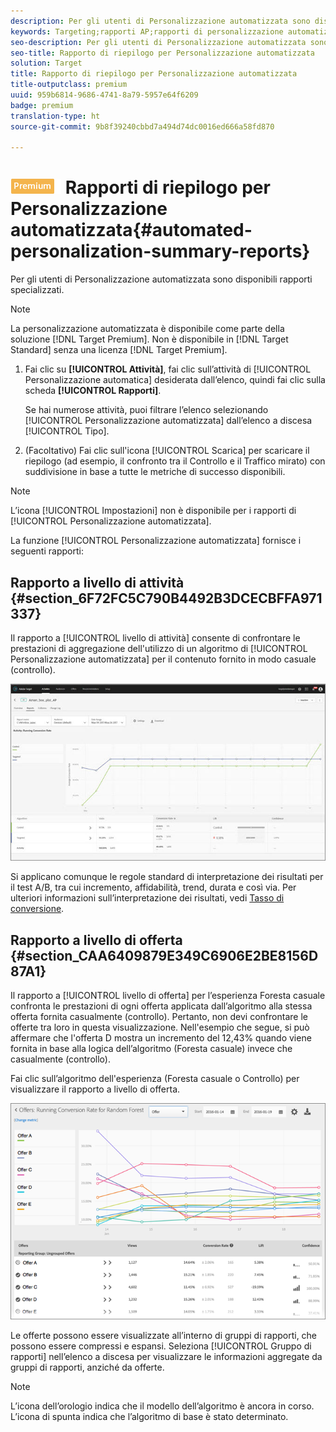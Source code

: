 ```yaml
---
description: Per gli utenti di Personalizzazione automatizzata sono disponibili rapporti specializzati.
keywords: Targeting;rapporti AP;rapporti di personalizzazione automatizzata;rapporto livello attività;rapporto livello offerta;rapporto dettagli offerta
seo-description: Per gli utenti di Personalizzazione automatizzata sono disponibili rapporti specializzati.
seo-title: Rapporto di riepilogo per Personalizzazione automatizzata
solution: Target
title: Rapporto di riepilogo per Personalizzazione automatizzata
title-outputclass: premium
uuid: 959b6814-9686-4741-8a79-5957e64f6209
badge: premium
translation-type: ht
source-git-commit: 9b8f39240cbbd7a494d74dc0016ed666a58fd870

---
```



# ![PREMIUM](/help/assets/premium.png) Rapporti di riepilogo per Personalizzazione automatizzata{#automated-personalization-summary-reports}

Per gli utenti di Personalizzazione automatizzata sono disponibili rapporti specializzati.

>[!NOTE]
>
>La personalizzazione automatizzata è disponibile come parte della soluzione [!DNL Target Premium]. Non è disponibile in [!DNL Target Standard] senza una licenza [!DNL Target Premium].

1. Fai clic su **[!UICONTROL Attività]**, fai clic sull’attività di [!UICONTROL Personalizzazione automatica] desiderata dall’elenco, quindi fai clic sulla scheda **[!UICONTROL Rapporti]**.

   Se hai numerose attività, puoi filtrare l’elenco selezionando [!UICONTROL Personalizzazione automatizzata] dall’elenco a discesa [!UICONTROL Tipo].

1. (Facoltativo) Fai clic sull&#39;icona [!UICONTROL Scarica] per scaricare il riepilogo (ad esempio, il confronto tra il Controllo e il Traffico mirato) con suddivisione in base a tutte le metriche di successo disponibili.

>[!NOTE]
>
>L’icona [!UICONTROL Impostazioni] non è disponibile per i rapporti di [!UICONTROL Personalizzazione automatizzata].

La funzione [!UICONTROL Personalizzazione automatizzata] fornisce i seguenti rapporti:

## Rapporto a livello di attività {#section_6F72FC5C790B4492B3DCECBFFA971337}

Il rapporto a [!UICONTROL livello di attività] consente di confrontare le prestazioni di aggregazione dell&#39;utilizzo di un algoritmo di [!UICONTROL Personalizzazione automatizzata] per il contenuto fornito in modo casuale (controllo).

![](assets/box_plot_ap.jpg)

Si applicano comunque le regole standard di interpretazione dei risultati per il test A/B, tra cui incremento, affidabilità, trend, durata e così via. Per ulteriori informazioni sull’interpretazione dei risultati, vedi [Tasso di conversione](../c-reports/conversion-rate.md#concept_2D9FEDE8F94A485DAC86D611BFBDC844).

## Rapporto a livello di offerta {#section_CAA6409879E349C6906E2BE8156D87A1}

Il rapporto a [!UICONTROL livello di offerta] per l’esperienza Foresta casuale confronta le prestazioni di ogni offerta applicata dall’algoritmo alla stessa offerta fornita casualmente (controllo). Pertanto, non devi confrontare le offerte tra loro in questa visualizzazione. Nell&#39;esempio che segue, si può affermare che l&#39;offerta D mostra un incremento del 12,43% quando viene fornita in base alla logica dell’algoritmo (Foresta casuale) invece che casualmente (controllo).

Fai clic sull’algoritmo dell&#39;esperienza (Foresta casuale o Controllo) per visualizzare il rapporto a livello di offerta.

![](assets/ap_OfferLevelRpt.png)

Le offerte possono essere visualizzate all’interno di gruppi di rapporti, che possono essere compressi e espansi. Seleziona [!UICONTROL Gruppo di rapporti] nell’elenco a discesa per visualizzare le informazioni aggregate da gruppi di rapporti, anziché da offerte.

>[!NOTE]
>
>L’icona dell’orologio indica che il modello dell’algoritmo è ancora in corso. L’icona di spunta indica che l’algoritmo di base è stato determinato.


